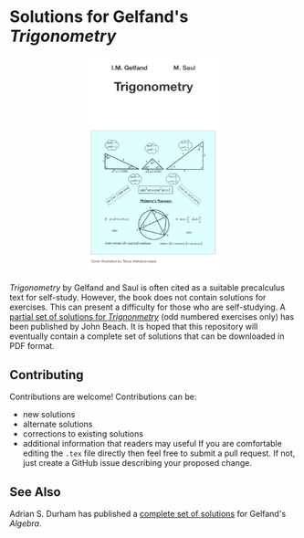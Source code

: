 # Solutions for Gelfand's *Trigonometry*

<p align="center"><img alt="Cover" src="images/cover.png" width="250"></p>

*Trigonometry* by Gelfand and Saul is often cited as a suitable precalculus text for self-study.
However, the book does not contain solutions for exercises.
This can present a difficulty for those who are self-studying.
A [partial set of solutions for *Trignonmetry*](https://jbeach50.weebly.com/gelfand--saul-trig-solutions.html) (odd numbered exercises only) has been published by John Beach.
It is hoped that this repository will eventually contain a complete set of solutions that can be downloaded in PDF format.

## Contributing
Contributions are welcome! Contributions can be:
* new solutions
* alternate solutions
* corrections to existing solutions
* additional information that readers may useful
If you are comfortable editing the `.tex` file directly then feel free to submit a pull request. If not, just create a GitHub issue describing your proposed change. 

## See Also
Adrian S. Durham has published a [complete set of solutions](https://www.reddit.com/r/learnmath/comments/5zc3zl/solutions_to_gelfands_algebra_by_adrian_s_durham/) for Gelfand's *Algebra*.


